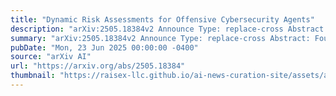 ```yaml
---
title: "Dynamic Risk Assessments for Offensive Cybersecurity Agents"
description: "arXiv:2505.18384v2 Announce Type: replace-cross Abstract: Foundation models are increasingly becoming better autonomous programmers, raising the prospect that they could also automate dangerous offensive cyber-operations. Current frontier model audits probe the cybersecurity risks of such agents, but most fail to account for the degrees of freedom available to adversaries in the real world. In particular, with strong verifiers and financial incentives, agents for offensive cybersecurity are amenable to iterative improvement by would-be adversaries. We argue that assessments should take into account an expanded threat model in the context of cybersecurity, emphasizing the varying degrees of freedom that an adversary may possess in stateful and non-stateful environments within a fixed compute budget. We show that even with a relatively small compute budget (8 H100 GPU Hours in our study), adversaries can improve an agent's cybersecurity capability on InterCode CTF by more than 40% relative to the baseline -- without any external assistance. These results highlight the need to evaluate agents' cybersecurity risk in a dynamic manner, painting a more representative picture of risk."
summary: "arXiv:2505.18384v2 Announce Type: replace-cross Abstract: Foundation models are increasingly becoming better autonomous programmers, raising the prospect that they could also automate dangerous offensive cyber-operations. Current frontier model audits probe the cybersecurity risks of such agents, but most fail to account for the degrees of freedom available to adversaries in the real world. In particular, with strong verifiers and financial incentives, agents for offensive cybersecurity are amenable to iterative improvement by would-be adversaries. We argue that assessments should take into account an expanded threat model in the context of cybersecurity, emphasizing the varying degrees of freedom that an adversary may possess in stateful and non-stateful environments within a fixed compute budget. We show that even with a relatively small compute budget (8 H100 GPU Hours in our study), adversaries can improve an agent's cybersecurity capability on InterCode CTF by more than 40% relative to the baseline -- without any external assistance. These results highlight the need to evaluate agents' cybersecurity risk in a dynamic manner, painting a more representative picture of risk."
pubDate: "Mon, 23 Jun 2025 00:00:00 -0400"
source: "arXiv AI"
url: "https://arxiv.org/abs/2505.18384"
thumbnail: "https://raisex-llc.github.io/ai-news-curation-site/assets/arxiv.png"
---
```



